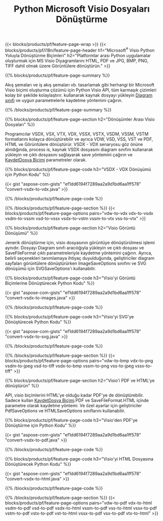 ﻿---
title: Python Microsoft Visio Dosyaları Dönüştürme
url: /tr/python-java/conversion/
description: Microsoft Visio biçimlerini VSDX VSX VDX VTX VSSX VSTX VSDM VSTM VSSM VDW VSD VST VSS'yi HTML Görüntülerine ve PDF'ye birkaç satırla dönüştürün Python kodu.
---
{{< blocks/products/pf/feature-page-wrap >}}
{{< blocks/products/pf/i18n/feature-page-header h1="Microsoft<sup>&reg;</sup> Visio Python Yoluyla Dönüştürme Biçimleri" h2="Platformlar arası Python uygulamalar oluşturmak için MS Visio Diyagramlarını HTML, PDF ve JPG, BMP, PNG, TIFF dahil olmak üzere Görüntülere dönüştürün." >}}

{{% blocks/products/pf/feature-page-summary %}}

Akış şemaları ve iş akış şemaları vb. tasarlamak gibi herhangi bir Microsoft Visio biçimi oluşturma çözümü için Python Visio API, tüm karmaşık çizimleri kolay bir şekilde kolaylaştırır. kullanarak kaynak dosyayı yükleyin [Diagram sınıfı](https://apireference.aspose.com/diagram/python-java/asposediagram.api/Diagram) ve uygun parametrelerle kaydetme yöntemini çağırın.

{{% /blocks/products/pf/feature-page-summary %}}

{{% blocks/products/pf/feature-page-section h2="Dönüşümler Arası Visio Dosyaları" %}}

Programcılar VSDX, VSX, VTX, VDX, VSSX, VSTX, VSDM, VSSM, VSTM formatlarını kolayca dönüştürebilir ve ayrıca VDW, VSD, VSS, VST ve PDF, HTML ve Görüntülere dönüştürür. VSDX - VDX senaryosu göz önüne alındığında, process is, kaynak VSDX dosyasını diagram sınıfını kullanarak yükleyin ve çıktı dosyasını sağlayarak save yöntemini çağırın ve [KaydetDosya Biçimi](https://apireference.aspose.com/diagram/python-java/asposediagram.api/SaveFileFormat) parametreler olarak. 

{{% blocks/products/pf/feature-page-code h3="VSDX - VDX Dönüşümü için Python Kodu" %}}

{{< gist "aspose-com-gists" "ef1dd6194f7289aa2a9d1bd6aa1ff578" "convert-vsdx-to-vdx.java" >}}

{{% /blocks/products/pf/feature-page-code %}}

{{% /blocks/products/pf/feature-page-section %}}
{{< blocks/products/pf/feature-page-options pairs="vdw-to-vdx vdx-to-vsdx vsdm-to-vssm vsd-to-vssx vsdx-to-vstm vssm-to-vtx vss-to-vtx" >}}

{{% blocks/products/pf/feature-page-section h2="Visio Görüntü Dönüşümü" %}}

Jenerik dönüştürme için, visio dosyasının görüntüye dönüştürülmesi işlemi aynıdır. Dosyayı Diagram sınıfı aracılığıyla yükleyin ve çıktı dosyası ve SaveFileFormat çıktı parametreleriyle kaydetme yöntemini çağırın. Ayrıca, belirli seçenekleri tanımlamaya ihtiyaç duyulduğunda, geliştiriciler diagram sayfaları görüntülere dönüştürürken ImageSaveOptions sınıfını ve SVG dönüşümü için SVGSaveOptions'ı kullanabilir.

{{% blocks/products/pf/feature-page-code h3="Visio\'yi Görüntü Biçimlerine Dönüştürecek Python Kodu" %}}

{{< gist "aspose-com-gists" "ef1dd6194f7289aa2a9d1bd6aa1ff578" "convert-vsdx-to-images.java" >}}

{{% /blocks/products/pf/feature-page-code %}}

{{% blocks/products/pf/feature-page-code h3="Visio\'yi SVG\'ye Dönüştürecek Python Kodu" %}}

{{< gist "aspose-com-gists" "ef1dd6194f7289aa2a9d1bd6aa1ff578" "convert-vsdx-to-svg.java" >}}

{{% /blocks/products/pf/feature-page-code %}}

{{% /blocks/products/pf/feature-page-section %}}
{{< blocks/products/pf/feature-page-options pairs="vdw-to-bmp vdx-to-png vsdm-to-jpeg vsd-to-tiff vsdx-to-bmp vssm-to-png vss-to-jpeg vssx-to-tiff" >}}

{{% blocks/products/pf/feature-page-section h2="Visio\'i PDF ve HTML\'ye dönüştürün" %}}

API, visio biçimlerini HTML'ye olduğu kadar PDF'ye de dönüştürebilir. Sadece kullan [KaydetDosya Biçimi](https://apireference.aspose.com/diagram/python-java/asposediagram.api/SaveFileFormat).PDF ve SaveFileFormat.HTML içinde parametre olarak kaydetme yöntemi. Ve özel ayarlar için geliştiriciler PdfSaveOptions ve HTMLSaveOptions sınıflarını kullanabilir.

{{% blocks/products/pf/feature-page-code h3="Visio\'den PDF\'ye Dönüştürme için Python Kodu" %}}

{{< gist "aspose-com-gists" "ef1dd6194f7289aa2a9d1bd6aa1ff578" "convert-vsdx-to-pdf.java" >}}

{{% /blocks/products/pf/feature-page-code %}}

{{% blocks/products/pf/feature-page-code h3="Visio\'yi HTML Dosyasına Dönüştürecek Python Kodu" %}}

{{< gist "aspose-com-gists" "ef1dd6194f7289aa2a9d1bd6aa1ff578" "convert-vsdx-to-html.java" >}}

{{% /blocks/products/pf/feature-page-code %}}

{{% /blocks/products/pf/feature-page-section %}}
{{< blocks/products/pf/feature-page-options pairs="vdw-to-pdf vdx-to-html vsdm-to-pdf vsd-to-pdf vsdx-to-html vssm-to-pdf vss-to-html vssx-to-pdf vstm-to-pdf vstx-to-pdf vst-to-html vssx-to-pdf vsx-to-pdf vtx-to-html" >}}
